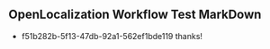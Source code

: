 ## OpenLocalization Workflow Test MarkDown
* f51b282b-5f13-47db-92a1-562ef1bde119 thanks!

<!--HONumber=Aug16_HO1-->


